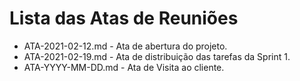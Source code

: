 # Lista das Atas de Reuniões

* ATA-2021-02-12.md - Ata de abertura do projeto.
* ATA-2021-02-19.md - Ata de distribuição das tarefas da Sprint 1.
* ATA-YYYY-MM-DD.md - Ata de Visita ao cliente.


